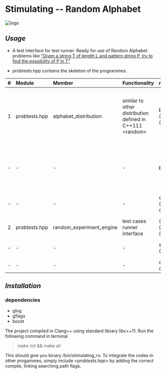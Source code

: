 # Stimulating -- Random Alphabet

![logo](https://github.com/yiakwy/yiak.github.io/raw/master/Computing%20Random%20Variables/Materials/simulating-0.1/statics/imgs/demo.png)

## *Usage*

* A test interface for test runner. Ready for use of Random Alphabet problems like ["Given a string T of length L and pattern string P, try to find the possibility of P in T"](https://github.com/yiakwy/Onsite-Blackboard-Code-Interview/blob/master/KMP-Probability/Description.md)

* probtests.hpp contains the skeleton of the programmes.

| # | Module | Member | Functionality | members | purpose |
|:--|:-------|:-------|:--------------|:--------|:--------|
| 1 | probtests.hpp | alphabet\_distribution | similar to other distribution defined in C++111 \<random\> | bool (\*test\_uniform\_checking)(int) | checking the distribution sampled from a stream generated using linux seeds |
| - | - | - | - | bytes (\*operator)() | a generator; in this distribution a chacter generated per time |
| - | - | - | - | const char\* (\*historgram)(\_Tp, const char\*, char32\_t) | basic drawing for server users |
| 2 | probtests.hpp | random\_experiment\_engine | test cases runner interface | (bool)(\*single\_experiment)(char const\*, int, int) | execute once |
| - | - | - | - | string (\*templestr\_gen)(int) | random string generator |
| - | - | - | - | double (\*run\_ex)(const char\*, int, int, int) | random testing | 

## *Installation*

### dependencies
* glog
* gflags
* boost

The project compiled in Clang++ using standard library libc++11. Run the following command in terminal

> make init && make all

This should give you binary /bin/stimulating\_rv. To integrate the codes in other progammes, simply include <probtests.hpp> by adding the correct compile, linking searching path flags.

